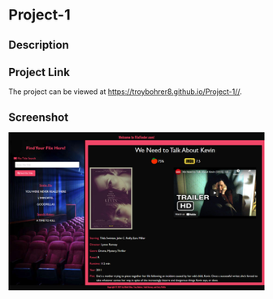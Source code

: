 # Project-1

## Description

## Project Link
The project can be viewed at <https://troybohrer8.github.io/Project-1//>.

## Screenshot
![The FlixFinder page searches for movie info based upon input supplied by the user.](./assets/images/flixfinder-demo.png)

